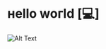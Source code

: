 # нello woгld [💻]
![Alt Text]([https://i.pinimg.com/originals/06/60/ef/0660efe82fa3da42ed56eef013171835.gif](https://i.gifer.com/5Tz.gif))
